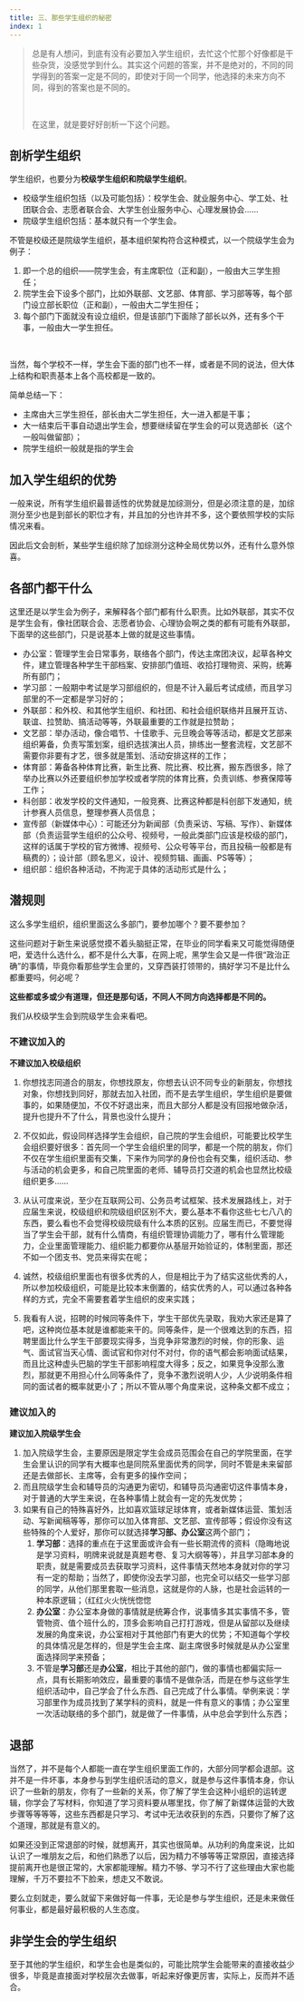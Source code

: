 ```yaml
---
title: 三、那些学生组织的秘密
index: 1
---
```


> 总是有人想问，到底有没有必要加入学生组织，去忙这个忙那个好像都是干些杂货，没感觉学到什么。其实这个问题的答案，并不是绝对的，不同的同学得到的答案一定是不同的，即使对于同一个同学，他选择的未来方向不同，得到的答案也是不同的。
>
> ​	
>
> 在这里，就是要好好剖析一下这个问题。

## 剖析学生组织

学生组织，也要分为**校级学生组织和院级学生组织**。

- 校级学生组织包括（以及可能包括）：校学生会、就业服务中心、学工处、社团联合会、志愿者联合会、大学生创业服务中心、心理发展协会……
- 院级学生组织包括：基本就只有一个学生会。

不管是校级还是院级学生组织，基本组织架构符合这种模式，以一个院级学生会为例子：

1. 即一个总的组织——院学生会，有主席职位（正和副），一般由大三学生担任；
2. 院学生会下设多个部门，比如外联部、文艺部、体育部、学习部等等，每个部门设立部长职位（正和副），一般由大二学生担任；
3. 每个部门下面就没有设立组织，但是该部门下面除了部长以外，还有多个干事，一般由大一学生担任。

​	

当然，每个学校不一样，学生会下面的部门也不一样，或者是不同的说法，但大体上结构和职责基本上各个高校都是一致的。

简单总结一下：

- 主席由大三学生担任，部长由大二学生担任，大一进入都是干事；
- 大一结束后干事自动退出学生会，想要继续留在学生会的可以竞选部长（这个一般叫做留部）；
- 院学生组织一般就是指的学生会

## 加入学生组织的优势

一般来说，所有学生组织最普适性的优势就是加综测分，但是必须注意的是，加综测分至少也是到部长的职位才有，并且加的分也许并不多，这个要依照学校的实际情况来看。

因此后文会剖析，某些学生组织除了加综测分这种全局优势以外，还有什么意外惊喜。

## 各部门都干什么

这里还是以学生会为例子，来解释各个部门都有什么职责。比如外联部，其实不仅是学生会有，像社团联合会、志愿者协会、心理协会啊之类的都有可能有外联部，下面举的这些部门，只是说基本上做的就是这些事情。

- 办公室：管理学生会日常事务，联络各个部门，传达主席团决议，起草各种文件，建立管理各种学生干部档案、安排部门值班、收拾打理物资、采购，统筹所有部门；
- 学习部：一般期中考试是学习部组织的，但是不计入最后考试成绩，而且学习部里的不一定都是学习好的；
- 外联部：和外校、和其他学生组织、和社团、和社会组织联络并且展开互访、联谊、拉赞助、搞活动等等，外联最重要的工作就是拉赞助；
- 文艺部：举办活动，像合唱节、十佳歌手、元旦晚会等等活动，都是文艺部来组织筹备，负责写策划案，组织选拔演出人员，排练出一整套流程，文艺部不需要你非要有才艺，很多就是策划、活动安排这样的工作；
- 体育部：筹备各种体育比赛，新生比赛、院比赛、校比赛，搬东西很多，除了举办比赛以外还要组织参加学校或者学院的体育比赛，负责训练、参赛保障等工作；
- 科创部：收发学校的文件通知，一般竞赛、比赛这种都是科创部下发通知，统计参赛人员信息，整理参赛人员信息；
- 宣传部（新媒体中心）：可能还分为新闻部（负责采访、写稿、写作）、新媒体部（负责运营学生组织的公众号、视频号，一般此类部门应该是校级的部门，这样的话属于学校的官方微博、视频号、公众号等平台，而且投稿一般都是有稿费的）；设计部（顾名思义，设计、视频剪辑、画画、PS等等）；
- 组织部：组织各种活动，不拘泥于具体的活动形式是什么；

## 潜规则

这么多学生组织，组织里面这么多部门，要参加哪个？要不要参加？

这些问题对于新生来说感觉摸不着头脑挺正常，在毕业的同学看来又可能觉得随便吧，爱选什么选什么，都不是什么大事，在网上呢，黑学生会又是一件很“政治正确”的事情，毕竟你看那些学生会里的，又穿西装打领带的，搞好学习不是比什么都重要吗，何必呢？

**这些都或多或少有道理，但还是那句话，不同人不同方向选择都是不同的。**

我们从校级学生会到院级学生会来看吧。

### 不建议加入的

**不建议加入校级组织**

1. 你想找志同道合的朋友，你想找原友，你想去认识不同专业的新朋友，你想找对象，你想找到同好，那就去加入社团，而不是去学生组织，学生组织是要做事的，如果随便加，不仅不好退出来，而且大部分人都是没有回报地做杂活，提升也提升不了什么，背景也没什么提升；

2. 不仅如此，假设同样选择学生会组织，自己院的学生会组织，可能要比校学生会组织要好很多：首先同一个学生会组织里的同学，都是一个院的朋友，你们不仅在学生组织里面有交集，下来作为同学的身份也会有交集，组织活动、参与活动的机会更多，和自己院里面的老师、辅导员打交道的机会也显然比校级组织更多……
3. 从认可度来说，至少在互联网公司、公务员考试框架、技术发展路线上，对于应届生来说，校级组织和院级组织区别不大，要么基本不看你这些七七八八的东西，要么看也不会觉得校级院级有什么本质的区别。应届生而已，不要觉得当了学生会干部，就有什么情商，有组织管理协调能力了，哪有什么管理能力，企业里面管理能力、组织能力都要你从基层开始验证的，体制里面，那还不如一个团支书、党员来得实在呢；
4. 诚然，校级组织里面也有很多优秀的人，但是相比于为了结实这些优秀的人，所以参加校级组织，可能是比较本末倒置的，结实优秀的人，可以通过各种各样的方式，完全不需要套着学生组织的皮来实践；
5. 我看有人说，招聘的时候同等条件下，学生干部优先录取，我劝大家还是算了吧，这种岗位基本就是谁都能来干的。同等条件，是一个很难达到的东西，招聘里面比什么学生干部要现实得多，当竞争非常激烈的时候，你的形象、运气、面试官当天心情、面试官和你对付不对付，你的语气都会影响面试结果，而且比这种虚头巴脑的学生干部影响程度大得多；反之，如果竞争没那么激烈，那就更不用担心什么同等条件了，竞争不激烈说明人少，人少说明条件相同的面试者的概率就更小了；所以不管从哪个角度来说，这种条文都不成立；

### 建议加入的

**建议加入院级学生会**

1. 加入院级学生会，主要原因是限定学生会成员范围会在自己的学院里面，在学生会里认识的同学有大概率也是同院系里面优秀的同学，同时不管是未来留部还是去做部长、主席等，会有更多的操作空间；
2. 而且院级学生会和辅导员的沟通更为密切，和辅导员沟通密切这件事情本身，对于普通的大学生来说，在各种事情上就会有一定的先发优势；
3. 如果有自己的特殊喜好外，比如喜欢篮球足球体育，或者新媒体运营、策划活动、写新闻稿等等，那你可以加入体育部、文艺部、宣传部等；假设你没有这些特殊的个人爱好，那你可以就选择**学习部、办公室**这两个部门；
   1. **学习部**：选择的重点在于这里面或许会有一些长期流传的资料（隐晦地说是学习资料，明牌来说就是真题考卷、复习大纲等等），并且学习部本身的职责，就是需要成员去获取学习资料，这件事情天然地本身就对你的学习有一定的帮助；当然了，即使你没去学习部，也完全可以结交一些学习部的同学，从他们那里套取一些消息，这就是你的人脉，也是社会运转的一种本原逻辑；（红红火火恍恍惚惚
   2. **办公室**：办公室本身做的事情就是统筹合作，说事情多其实事情不多，管管物资、值个班什么的，顶多会影响自己打打游戏，但是从留部以及继续发展的角度来说，办公室相对于其他部门有更大的优势；不知道每个学校的具体情况是怎样的，但是学生会主席、副主席很多时候就是从办公室里面选择同学来预备；
   3. 不管是**学习部**还是**办公室**，相比于其他的部门，做的事情也都偏实际一点，具有长期影响效应，最重要的事情不是做杂活，而是在参与这些学生组织活动中，自己学会了什么东西、自己完成了什么事情。举例来说：学习部里作为成员找到了某学科的资料，就是一件有意义的事情；办公室里一次活动联络的多个部门，就是做了一件事情，从中总会学到什么东西；

## 退部

当然了，并不是每个人都能一直在学生组织里面工作的，大部分同学都会退部。这并不是一件坏事，本身参与到学生组织活动的意义，就是参与这件事情本身，你认识了一些新的朋友，你有了一些新的关系，你了解了学生会这种小组织的运转逻辑，你学会了写材料，你知道了学习资料要从哪里找，你了解了新媒体运营的大致步骤等等等等，这些东西都是只学习、考试中无法收获到的东西，只要你了解了这个道理，那就是有意义的。

如果还没到正常退部的时候，就想离开，其实也很简单。从功利的角度来说，比如认识了一堆朋友之后，和他们熟悉了以后，因为精力不够等等正常原因，直接选择提前离开也是很正常的，大家都能理解。精力不够、学习不行了这些理由大家也能理解，千万不要拉不下脸来，想走又不敢说。

要么立刻就走，要么就留下来做好每一件事，无论是参与学生组织，还是未来做任何事业，都是最好最积极的人生态度。

## 非学生会的学生组织

至于其他的学生组织，和学生会也是类似的，可能比院学生会能带来的直接收益少很多，毕竟是直接面对学校层次去做事，听起来好像更厉害，实际上，反而并不适合。